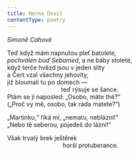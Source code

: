 ```yaml
---
title: Herna Úsvit
contentType: poetry
---
```


_Simoně Cahové_

Teď když mám napnutou pleť batolete,  
_pochválen buď Sebamed_, a ne báby stoleté,  
když terče hvězd jsou v jeden slity  
a Čert vzal všechny jehovity,  
již bloumali tu po domech —  
                                teď rýsuje se šance.  
Ptám se jí naposled: „Osobo, máte thé?“  
(„Proč vy mě, osobo, tak ráda matete?“)

„Martínku,“ říká mi, „nematu, neblázni!“  
„Nebo tě seberou, pojedeš do lázní!“

Však trvalý brek ještěrek  
                                 horší protuberance.
